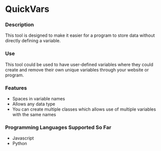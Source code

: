 # QuickVars
### Description
This tool is designed to make it easier for a program to store data without directly defining a variable.
### Use
This tool could be used to have user-defined variables where they could create and remove their own unique variables through your website or program.
### Features
- Spaces in variable names
- Allows any data type
- You can create multiple classes which allows use of multiple variables with the same names
### Programming Languages Supported So Far
- Javascript
- Python
